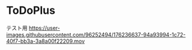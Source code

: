 # ToDoPlus

テスト用
https://user-images.githubusercontent.com/96252494/176236637-94a93994-1c72-40f7-bb3a-3a8a00f22209.mov

